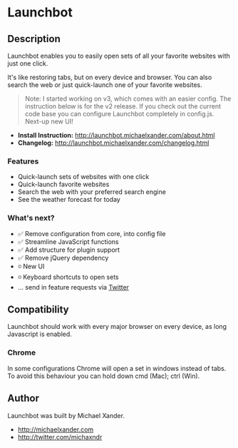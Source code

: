# Launchbot

## Description

Launchbot enables you to easily open sets of all your favorite websites with just one click.

It's like restoring tabs, but on every device and browser. You can also search the web or just quick-launch one of your favorite websites.

> Note: I started working on v3, which comes with an easier config. The instruction below is for the v2 release. If you check out the current code base you can configure Launchbot completely in config.js. Next-up new UI!

* **Install Instruction:** http://launchbot.michaelxander.com/about.html
* **Changelog:** http://launchbot.michaelxander.com/changelog.html

### Features

* Quick-launch sets of websites with one click
* Quick-launch favorite websites
* Search the web with your preferred search engine
* See the weather forecast for today

### What's next?

* ✅ Remove configuration from core, into config file
* ✅ Streamline JavaScript functions
* ✅ Add structure for plugin support
* ✅ Remove jQuery dependency
* ◽ New UI
* ◽ Keyboard shortcuts to open sets
* … send in feature requests via [Twitter](http://twitter.com/michaxndr)

## Compatibility

Launchbot should work with every major browser on every device, as long Javascript is enabled.

### Chrome

In some configurations Chrome will open a set in windows instead of tabs. To avoid this behaviour you can hold down cmd (Mac); ctrl (Win).

## Author

Launchbot was built by Michael Xander.

* http://michaelxander.com
* http://twitter.com/michaxndr


